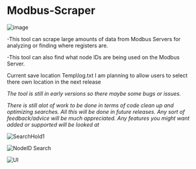 # Modbus-Scraper
![image](https://user-images.githubusercontent.com/70960513/149018985-4dbb215f-84db-4e9b-8e22-1ad3e2c8ae34.png)

-This tool can scrape large amounts of data from Modbus Servers for analyzing or finding where registers are.

-This tool can also find what node IDs are being used on the Modbus Server.

Current save location Temp\log.txt
I am planning to allow users to select there own location in the next release

*The tool is still in early versions so there maybe some bugs or issues.*

*There is still alot of work to be done in terms of code clean up and optimizing searches.
All this will be done in future releases.
Any sort of feedback/advice will be much appreciated.
Any features you might want added or supported will be looked at*

![SearchHold1](https://user-images.githubusercontent.com/70960513/174270255-8ffa8723-90e2-4a99-a0b4-f1e277e2695f.png)

![NodeID Search](https://user-images.githubusercontent.com/70960513/174270226-a4923e02-8a58-424b-898c-aad6be293f53.png)

![UI](https://user-images.githubusercontent.com/70960513/174270266-780f03d7-d7be-4f01-aff2-5c5b3ed9d9ec.png)
